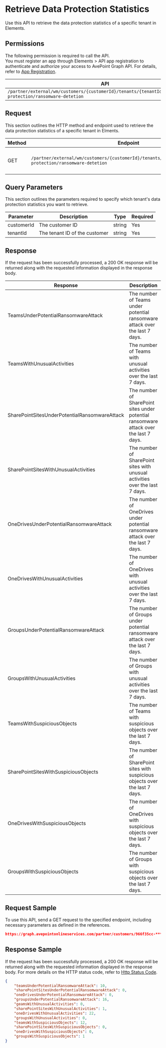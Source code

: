 # Retrieve Data Protection Statistics

Use this API to retrieve the data protection statistics of a specific tenant in Elements.  

## Permissions  

The following permission is required to call the API.  
You must register an app through Elements > API app registration to authenticate and authorize your access to AvePoint Graph API. For details, refer to [App Registration](https://cdn.avepoint.com/assets/apelements-webhelp/avepoint-elements-for-partners/index.htm#!Documents/appregistration.htm).

| API | Permission |
|-----------|-----------|
| `/partner/external/wm/customers/{customerId}/tenants/{tenantId}/overview/data-protection/ransomware-detetion` | partner.wm.read.all |  


## Request

This section outlines the HTTP method and endpoint used to retrieve the data protection statistics of a specific tenant in Elments.

| Method | Endpoint | Description |
|-----------|-----------|-----------|
|GET|`/partner/external/wm/customers/{customerId}/tenants/{tenantId}/overview/data-protection/ransomware-detetion`|Retrieves the data protection statistics.|

## Query Parameters

This section outlines the parameters required to specify which tenant's data protection statistics you want to retrieve.

| Parameter | Description | Type | Required |
| --- | --- | --- | --- |
| customerId | The customer ID | string | Yes |
| tenantId | The tenant ID of the customer | string | Yes |


## Response

If the request has been successfully processed, a 200 OK response will be returned along with the requested information displayed in the response body.

| Response | Description | Type |
| --- | --- | --- |
| TeamsUnderPotentialRansomwareAttack | The number of Teams under potential ransomware attack over the last 7 days. | integer |
| TeamsWithUnusualActivities | The number of Teams with unusual activities over the last 7 days. | integer |
| SharePointSitesUnderPotentialRansomwareAttack | The number of SharePoint sites under potential ransomware attack over the last 7 days.  | integer |
| SharePointSitesWithUnusualActivities | The number of SharePoint sites with unusual activities over the last 7 days. | integer |
| OneDrivesUnderPotentialRansomwareAttack | The number of OneDrives under potential ransomware attack over the last 7 days. | integer |
| OneDrivesWithUnusualActivities | The number of OneDrives with unusual activities over the last 7 days. | integer |
| GroupsUnderPotentialRansomwareAttack | The number of Groups under potential ransomware attack over the last 7 days. | integer |
| GroupsWithUnusualActivities | The number of Groups with unusual activities over the last 7 days. | integer |
| TeamsWithSuspiciousObjects | The number of Teams with suspicious objects over the last 7 days. | integer |
| SharePointSitesWithSuspiciousObjects | The number of SharePoint sites with suspicious objects over the last 7 days. | integer |
| OneDrivesWithSuspiciousObjects | The number of OneDrives with suspicious objects over the last 7 days. | integer |
| GroupsWithSuspiciousObjects | The number of Groups with suspicious objects over the last 7 days. | integer |


## Request Sample

To use this API, send a GET request to the specified endpoint, including necessary parameters as defined in the references.

```json
https://graph.avepointonlineservices.com/partner/customers/966f35cc-****-4070-****-25cd****2a07/tenants/0c7715b3-****-4c4c-****-f363****acec/overview/data-protection/ransomware-detetion
```

## Response Sample

If the request has been successfully processed, a 200 OK response will be returned along with the requested information displayed in the response body. For more details on the HTTP status code, refer to [Http Status Code](https://learn.avepoint.com/docs/Use-AvePoint-Graph-API.html#http-status-code).

```json 
{
    "teamsUnderPotentialRansomwareAttack": 10,
    "sharePointSitesUnderPotentialRansomwareAttack": 0,
    "oneDrivesUnderPotentialRansomwareAttack": 0,
    "groupsUnderPotentialRansomwareAttack": 16,
    "geamsWithUnusualActivities": 0,
    "sharePointSitesWithUnusualActivities": 1,
    "oneDrivesWithUnusualActivities": 22,
    "groupsWithUnusualActivities": 0,
    "teamsWithSuspiciousObjects": 12,
    "sharePointSitesWithSuspiciousObjects": 0,
    "oneDrivesWithSuspiciousObjects": 0,
    "groupsWithSuspiciousObjects": 1
}